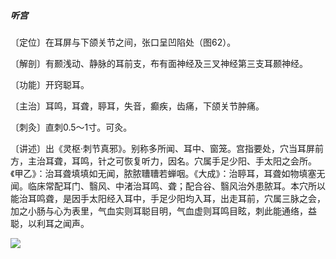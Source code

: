 ##### 听宫

〔定位〕在耳屏与下颌关节之间，张口呈凹陷处（图62）。

〔解剖〕有颞浅动、静脉的耳前支，布有面神经及三叉神经第三支耳颞神经。

〔功能〕开窍聪耳。

〔主治〕耳鸣，耳聋，聤耳，失音，癫疾，齿痛，下颌关节肿痛。

〔刺灸〕直刺0.5～1寸。可灸。

〔讲述〕出《灵枢·刺节真邪》。别称多所闻、耳中、窗笼。宫指要处，穴当耳屏前方，主治耳聋，耳鸣，针之可恢复听力，因名。穴属手足少阳、手太阳之会所。《甲乙》：治耳聋填填如无闻，脓脓䏆䏆若蝉咽。《大成》：治聤耳，耳聋如物填塞无闻。临床常配耳门、翳风、中渚治耳鸣、聋；配合谷、翳风治外患脓耳。本穴所以能治耳鸣聋，是因手太阳经入耳中，手足少阳均入耳，出走耳前，穴属三脉之会，加之小肠与心为表里，气血实则耳聪目明，气血虚则耳鸣目眩，刺此能通络，益聪，以利耳之闻声。

![](img/图62.jpg)
